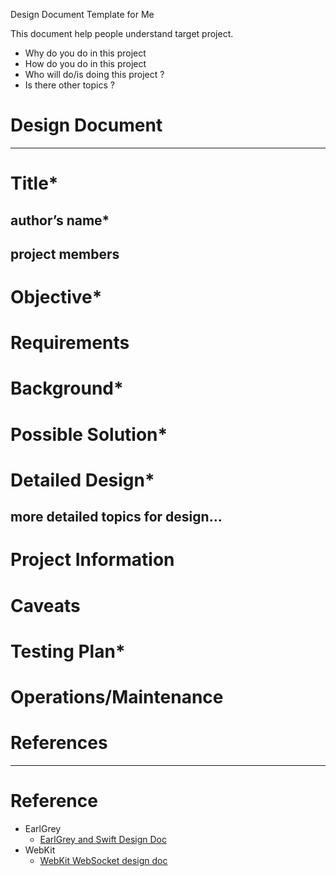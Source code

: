 Design Document Template for Me

This document help people understand target project.

- Why do you do in this project
- How do you do in this project
- Who will do/is doing this project ?
- Is there other topics ?

# Design Document
---

# Title*
## author’s name*
## project members
# Objective*
# Requirements
# Background*
# Possible Solution*
# Detailed Design*
## more detailed topics for design…
# Project Information
# Caveats
# Testing Plan*
# Operations/Maintenance
# References

---

# Reference
- EarlGrey
	- [EarlGrey and Swift Design Doc](https://docs.google.com/document/d/1AeleXccp35EUX4ILa6CT3CwlxLSZq1YLrco9JF27p9k/edit)
- WebKit
  - [WebKit WebSocket design doc](https://docs.google.com/document/d/1s1ryja1V8dDotMK2WBGT2wnwchZ_x7Tag2L3OZfn5Po/preview)

